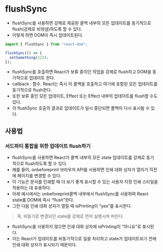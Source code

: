# flushSync

- flushSync를 사용하면 강제로 제공된 콜백 내부의 모든 업데이트를 동기적으로 flush(강제로 비워냄)하도록 할 수 있다.
- 이렇게 하면 DOM이 즉시 업데이트된다.

```jsx
import { flushSync } from "react-dom";

flushSync(() => {
  setSomething(123);
});
```

- flushSync를 호출하면 React가 보류 중이던 작업을 강제로 flush하고 DOM을 동기적으로 업데이트 한다.
- callback : 함수. React는 즉시 이 콜백을 호출하고 여기에 포함된 모든 업데이트를 동기적으로 flush한다.
- 또한 보류 중인 모든 업데이트, Effect 또는 Effect 내부의 업데이트를 flush할 수도 있다.
- 이 flushSync 호출의 결과로 업데이트가 일시 중단되면 폴백이 다시 표시될 수 있다.

## 사용법

### 서드파티 통합을 위한 업데이트 flush하기

- flushSync를 사용하면 React가 콜백 내부의 모든 state 업데이트를 강제로 동기적으로 flush하도록 할 수 있다.
- 예를 들어, onbeforeprint 브라우저 API를 사용하면 인쇄 대화 상자가 열리기 직전에 페이지를 변경할 수 있다.
- 이 기능은 문서를 인쇄할 때 더 보기 좋게 표시할 수 있는 사용자 지정 인쇄 스타일을 적용하는 데 유용하다.
- 아래 예시에서는 onbeforeprint콜백 내부에서 flushSync를 사용하여 React state를 DOM에 즉시 “flush”한다.
- 그런 다음 인쇄 대화 상자가 열릴 때 isPrinting이 “yes”를 표시한다.

> 즉, 비동기로 변경되던 state를 강제로 먼저 실행시켜 버린다.

- flushSync를 사용하지 않으면 인쇄 대화 상자에 isPrinting이 “아니요”로 표시된다.
- 이는 React가 업데이트를 비동기적으로 일괄 처리하고 state가 업데이트되기 전에 인쇄 대화 상자가 표시되기 때문이다.
